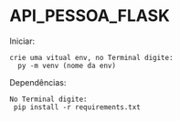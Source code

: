 # API_PESSOA_FLASK

Iniciar:
    
    crie uma vitual env, no Terminal digite:
      py -m venv (nome da env)
     
Dependências:
    
    No Terminal digite:
     pip install -r requirements.txt
